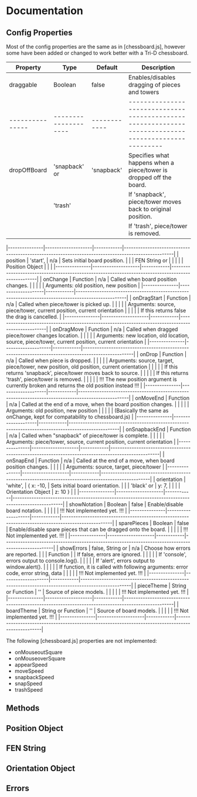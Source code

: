 # Documentation

## Config Properties

Most of the config properties are the same as in [chessboard.js], however some have been added or changed to work better with a Tri-D chessboard.

| Property      | Type               | Default    | Description                                                                                       |
|---------------|--------------------|------------|---------------------------------------------------------------------------------------------------|
| draggable     | Boolean            | false      | Enables/disables dragging of pieces and towers                                                    |
|---------------|--------------------|------------|---------------------------------------------------------------------------------------------------|
| dropOffBoard  | 'snapback' or      | 'snapback' | Specifies what happens when a piece/tower is dropped off the board.                               |
|               | 'trash'            |            | If 'snapback', piece/tower moves back to original position.                                       |
|               |                    |            | If 'trash', piece/tower is removed.                                                               |

|---------------|--------------------|------------|---------------------------------------------------------------------------------------------------|
| position      | 'start',           | n/a        |	Sets initial board position.                                                                      |
|               | FEN String or      |            |                                                                                                   |
|               | Position Object    |            |                                                                                                   |
|---------------|--------------------|------------|---------------------------------------------------------------------------------------------------|
| onChange      | Function           | n/a        | Called when board position changes.                                                               |
|               |                    |            | Arguments: old position, new position                                                             |
|---------------|--------------------|------------|---------------------------------------------------------------------------------------------------|
| onDragStart   | Function           | n/a        | Called when piece/tower is picked up.                                                             |
|               |                    |            | Arguments: source, piece/tower, current position, current orientation                             |
|               |                    |            | If this returns false the drag is cancelled.                                                      |
|---------------|--------------------|------------|---------------------------------------------------------------------------------------------------|
| onDragMove    | Function           | n/a        | Called when dragged piece/tower changes location.                                                 |
|               |                    |            | Arguments: new location, old location, source, piece/tower, current position, current orientation |
|---------------|--------------------|------------|---------------------------------------------------------------------------------------------------|
| onDrop        | Function           | n/a        | Called when piece is dropped.                                                                     |
|               |                    |            | Arguments: source, target, piece/tower, new position, old position, current orientation           |
|               |                    |            | If this returns 'snapback', piece/tower moves back to source.                                     |
|               |                    |            | If this returns 'trash', piece/tower is removed.                                                  |
|               |                    |            | !!! The new position argument is currently broken and returns the old position instead !!!        |
|---------------|--------------------|------------|---------------------------------------------------------------------------------------------------|
| onMoveEnd     | Function           | n/a        | Called at the end of a move, when the board position changes.                                     |
|               |                    |            | Arguments: old position, new position                                                             |
|               |                    |            | (Basically the same as onChange, kept for compatability to chessboard.js)                         |
|---------------|--------------------|------------|---------------------------------------------------------------------------------------------------|
| onSnapbackEnd | Function           | n/a        | Called when "snapback" of piece/tower is complete.                                                |
|               |                    |            | Arguments: piece/tower, source, current position, current orientation                             |
|---------------|--------------------|------------|---------------------------------------------------------------------------------------------------|
| onSnapEnd     | Function           | n/a        | Called at the end of a move, when board position changes.                                         |
|               |                    |            | Arguments: source, target, piece/tower                                                            |
|---------------|--------------------|------------|---------------------------------------------------------------------------------------------------|
| orientation   | 'white',           | { x: -10,  | Sets initial board orientation.                                                                   |
|               | 'black' or         |   y: 7,    |                                                                                                   |
|               | Orientation Object |   z: 10 }  |                                                                                                   |
|---------------|--------------------|------------|---------------------------------------------------------------------------------------------------|
| showNotation  | Boolean            | false      | Enable/disable board notation.                                                                    |
|               |                    |            | !!! Not implemented yet. !!!                                                                      |
|---------------|--------------------|------------|---------------------------------------------------------------------------------------------------|
| sparePieces   | Boolean            | false      | Enable/disable spare pieces that can be dragged onto the board.                                   |
|               |                    |            | !!! Not implemented yet. !!!                                                                      |
|---------------|--------------------|------------|---------------------------------------------------------------------------------------------------|
| showErrors    | false, String or   |  n/a       | Choose how errors are reported.                                                                   |
|               | Function           |            | If false, errors are ignored.                                                                     |
|               |                    |            | If 'console', errors output to console.log().                                                     |
|               |                    |            | If 'alert', errors output to window.alert().                                                      |
|               |                    |            | If function, it is called with following arguments: error code, error string, data                |
|               |                    |            | !!! Not implemented yet. !!!                                                                      |
|---------------|--------------------|------------|---------------------------------------------------------------------------------------------------|
| pieceTheme    | String or Function | ''         | Source of piece models.                                                                           |
|               |                    |            | !!! Not implemented yet. !!!                                                                      |
|---------------|--------------------|------------|---------------------------------------------------------------------------------------------------|
| boardTheme    | String or Function | ''         | Source of board models.                                                                           |
|               |                    |            | !!! Not implemented yet. !!!                                                                      |
|---------------|--------------------|------------|---------------------------------------------------------------------------------------------------|

The following [chessboard.js] properties are not implemented:

* onMouseoutSquare
* onMouseoverSquare
* appearSpeed
* moveSpeed
* snapbackSpeed
* snapSpeed
* trashSpeed


## Methods

## Position Object

## FEN String

## Orientation Object

## Errors
